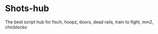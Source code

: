 # Shots-hub

The best script hub for fisch, hoopz, doors, dead rails, train to fight, mm2, chicblocko
